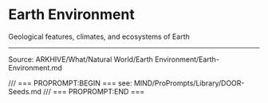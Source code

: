 # Earth Environment

Geological features, climates, and ecosystems of Earth

---
Source: ARKHIVE/What/Natural World/Earth Environment/Earth-Environment.md

/// === PROPROMPT:BEGIN ===
see: MIND/ProPrompts/Library/DOOR-Seeds.md
/// === PROPROMPT:END ===
